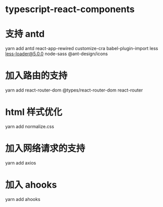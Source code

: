 # typescript-react-components

# 支持 antd

yarn add antd react-app-rewired customize-cra babel-plugin-import less less-loader@5.0.0 node-sass @ant-design/icons

# 加入路由的支持

yarn add react-router-dom @types/react-router-dom react-router

# html 样式优化

yarn add normalize.css

# 加入网络请求的支持

yarn add axios

# 加入 ahooks

yarn add ahooks
